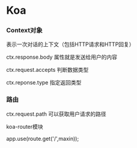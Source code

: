# Koa

### Context对象 

表示一次对话的上下文（包括HTTP请求和HTTP回复）

ctx.response.body 属性就是发送给用户的内容

ctx.request.accepts 判断数据类型

ctx.reponse.type 指定返回类型

### 路由
ctx.request.path 可以获取用户请求的路径

koa-router模块

app.use(route.get('/',maxin));

